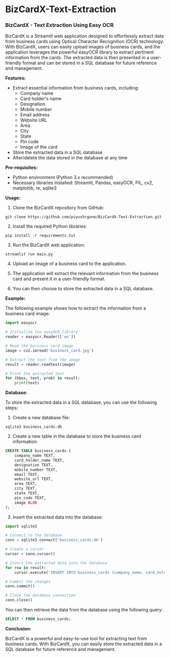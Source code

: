 # BizCardX-Text-Extraction

### BizCardX - Text Extraction Using Easy OCR

BizCardX is a Streamlit web application designed to effortlessly extract data from business cards using Optical Character Recognition (OCR) technology. With BizCardX, users can easily upload images of business cards, and the application leverages the powerful easyOCR library to extract pertinent information from the cards. The extracted data is then presented in a user-friendly format and can be stored in a SQL database for future reference and management.

**Features:**

* Extract essential information from business cards, including:
    * Company name
    * Card holder's name
    * Designation
    * Mobile number
    * Email address
    * Website URL
    * Area
    * City
    * State
    * Pin code
    * Image of the card
* Store the extracted data in a SQL database
* Alter/delete the data stored in the database at any time

**Pre-requisites:**

* Python environment (Python 3.x recommended)
* Necessary libraries installed: Streamlit, Pandas, easyOCR, PIL, cv2, matplotlib, re, sqlite3

**Usage:**

1. Clone the BizCardX repository from GitHub:

```
git clone https://github.com/piyushrgone/BizCardX-Text-Extraction.git
```

2. Install the required Python libraries:

```
pip install -r requirements.txt
```

3. Run the BizCardX web application:

```
streamlit run main.py
```

4. Upload an image of a business card to the application.

5. The application will extract the relevant information from the business card and present it in a user-friendly format.

6. You can then choose to store the extracted data in a SQL database.

**Example:**

The following example shows how to extract the information from a business card image:

```python
import easyocr

# Initialize the easyOCR library
reader = easyocr.Reader(['en'])

# Read the business card image
image = cv2.imread('business_card.jpg')

# Extract the text from the image
result = reader.readtext(image)

# Print the extracted text
for (bbox, text, prob) in result:
    print(text)
```

**Database:**

To store the extracted data in a SQL database, you can use the following steps:

1. Create a new database file:

```
sqlite3 business_cards.db
```

2. Create a new table in the database to store the business card information:

```sql
CREATE TABLE business_cards (
    company_name TEXT,
    card_holder_name TEXT,
    designation TEXT,
    mobile_number TEXT,
    email TEXT,
    website_url TEXT,
    area TEXT,
    city TEXT,
    state TEXT,
    pin_code TEXT,
    image BLOB
);
```

3. Insert the extracted data into the database:

```python
import sqlite3

# Connect to the database
conn = sqlite3.connect('business_cards.db')

# Create a cursor
cursor = conn.cursor()

# Insert the extracted data into the database
for row in result:
    cursor.execute('INSERT INTO business_cards (company_name, card_holder_name, designation, mobile_number, email, website_url, area, city, state, pin_code, image) VALUES (?, ?, ?, ?, ?, ?, ?, ?, ?, ?, ?)', row)

# Commit the changes
conn.commit()

# Close the database connection
conn.close()
```

You can then retrieve the data from the database using the following query:

```sql
SELECT * FROM business_cards;
```

**Conclusion:**

BizCardX is a powerful and easy-to-use tool for extracting text from business cards. With BizCardX, you can easily store the extracted data in a SQL database for future reference and management.